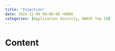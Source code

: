 ```yaml
---
title: "Injection"
date: 2024-11-08 00:00:00 +0800
categories: [Application Security, OWASP Top 10]
---
```


# Content